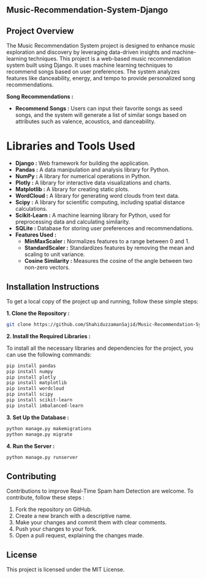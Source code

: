 ## Music-Recommendation-System-Django


## Project Overview
The Music Recommendation System project is designed to enhance music exploration and discovery by leveraging data-driven insights and machine-learning techniques. This project is a web-based music recommendation system built using Django. It uses machine learning techniques to recommend songs based on user preferences. The system analyzes features like danceability, energy, and tempo to provide personalized song recommendations.

  
 **Song Recommendations :**

- **Recommend Songs :** Users can input their favorite songs as seed songs, and the system will generate a list of similar songs based on attributes such as valence, acoustics, and danceability.


# Libraries and Tools Used

- **Django :** Web framework for building the application.
- **Pandas :** A data manipulation and analysis library for Python.
- **NumPy :** A library for numerical operations in Python.
- **Plotly :** A library for interactive data visualizations and charts.
- **Matplotlib :** A library for creating static plots.
- **WordCloud :** A library for generating word clouds from text data.
- **Scipy :** A library for scientific computing, including spatial distance calculations.
- **Scikit-Learn :** A machine learning library for Python, used for preprocessing data and calculating similarity.
- **SQLite :** Database for storing user preferences and recommendations.
- **Features Used :**
  - **MinMaxScaler :** Normalizes features to a range between 0 and 1.
  - **StandardScaler :** Standardizes features by removing the mean and scaling to unit variance.
  - **Cosine Similarity :** Measures the cosine of the angle between two non-zero vectors.

## Installation Instructions
To get a local copy of the project up and running, follow these simple steps:

**1. Clone the Repository :**

   ```bash
   git clone https://github.com/ShahiduzzamanSajid/Music-Recommendation-System-Django/tree/main.git
```

**2. Install the Required Libraries :**

To install all the necessary libraries and dependencies for the project, you can use the following commands:

```bash
pip install pandas
pip install numpy
pip install plotly
pip install matplotlib
pip install wordcloud
pip install scipy
pip install scikit-learn
pip install imbalanced-learn
```

**3. Set Up the Database :**

```bash
python manage.py makemigrations
python manage.py migrate
```

**4. Run the Server :**

```bash
python manage.py runserver
```

## Contributing
Contributions to improve Real-Time Spam ham Detection are welcome. To contribute, follow these steps :

1. Fork the repository on GitHub.
2. Create a new branch with a descriptive name.
3. Make your changes and commit them with clear comments.
4. Push your changes to your fork.
5. Open a pull request, explaining the changes made.

## License
This project is licensed under the MIT License.

